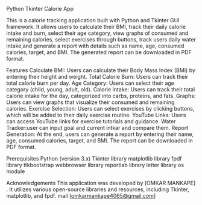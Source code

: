 Python Tkinter Calorie App

This is a calorie tracking application built with Python and Tkinter GUI framework. It allows users to calculate their BMI, track their daily calorie intake and burn, select their age category, view graphs of consumed and remaining calories, select exercises through buttons, track users daily water intake,and generate a report with details such as name, age, consumed calories, target, and BMI. The generated report can be downloaded in PDF format.

Features
Calculate BMI: Users can calculate their Body Mass Index (BMI) by entering their height and weight.
Total Calorie Burn: Users can track their total calorie burn per day.
Age Category: Users can select their age category (child, young, adult, old).
Calorie Intake: Users can track their total calorie intake for the day, categorized into carbs, proteins, and fats.
Graphs: Users can view graphs that visualize their consumed and remaining calories.
Exercise Selection: Users can select exercises by clicking buttons, which will be added to their daily exercise routine.
YouTube Links: Users can access YouTube links for exercise tutorials and guidance.
Water Tracker:user can input goal and current intkar and compare them.
Report Generation: At the end, users can generate a report by entering their name, age, consumed calories, target, and BMI. The report can be downloaded in PDF format.

Prerequisites
Python (version 3.x)
Tkinter library
matplotlib library
fpdf library
ttkbootstrap
webbrowser library
reportlab library
letter library
os module

Acknowledgements
This application was developed by [OMKAR MANKAPE] . It utilizes various open-source libraries and resources, including Tkinter, matplotlib, and fpdf. mail [omkarmankape4065@gmail.com]
